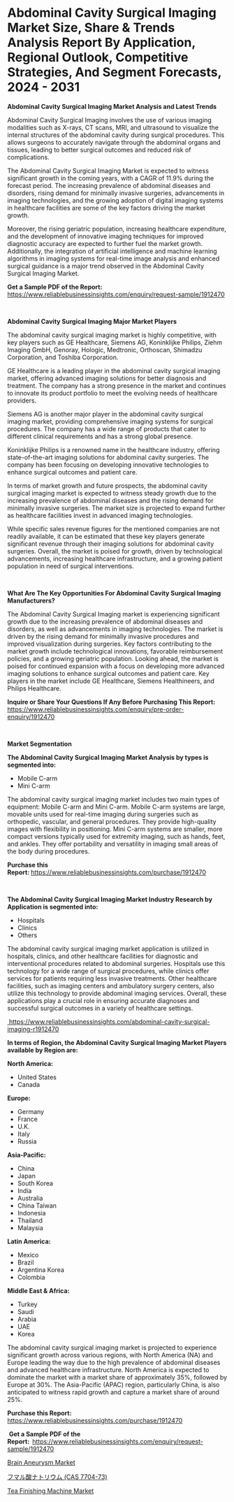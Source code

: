 <p><h1>Abdominal Cavity Surgical Imaging Market Size, Share & Trends Analysis Report By Application, Regional Outlook, Competitive Strategies, And Segment Forecasts, 2024 - 2031</h1></p><p><strong>Abdominal Cavity Surgical Imaging Market Analysis and Latest Trends</strong></p>
<p><p>Abdominal Cavity Surgical Imaging involves the use of various imaging modalities such as X-rays, CT scans, MRI, and ultrasound to visualize the internal structures of the abdominal cavity during surgical procedures. This allows surgeons to accurately navigate through the abdominal organs and tissues, leading to better surgical outcomes and reduced risk of complications.</p><p>The Abdominal Cavity Surgical Imaging Market is expected to witness significant growth in the coming years, with a CAGR of 11.9% during the forecast period. The increasing prevalence of abdominal diseases and disorders, rising demand for minimally invasive surgeries, advancements in imaging technologies, and the growing adoption of digital imaging systems in healthcare facilities are some of the key factors driving the market growth.</p><p>Moreover, the rising geriatric population, increasing healthcare expenditure, and the development of innovative imaging techniques for improved diagnostic accuracy are expected to further fuel the market growth. Additionally, the integration of artificial intelligence and machine learning algorithms in imaging systems for real-time image analysis and enhanced surgical guidance is a major trend observed in the Abdominal Cavity Surgical Imaging Market.</p></p>
<p><strong>Get a Sample PDF of the Report:&nbsp;</strong> <a href="https://www.reliablebusinessinsights.com/enquiry/request-sample/1912470">https://www.reliablebusinessinsights.com/enquiry/request-sample/1912470</a></p>
<p>&nbsp;</p>
<p><strong>Abdominal Cavity Surgical Imaging Major Market Players</strong></p>
<p><p>The abdominal cavity surgical imaging market is highly competitive, with key players such as GE Healthcare, Siemens AG, Koninklijke Philips, Ziehm Imaging GmbH, Genoray, Hologic, Medtronic, Orthoscan, Shimadzu Corporation, and Toshiba Corporation.</p><p>GE Healthcare is a leading player in the abdominal cavity surgical imaging market, offering advanced imaging solutions for better diagnosis and treatment. The company has a strong presence in the market and continues to innovate its product portfolio to meet the evolving needs of healthcare providers.</p><p>Siemens AG is another major player in the abdominal cavity surgical imaging market, providing comprehensive imaging systems for surgical procedures. The company has a wide range of products that cater to different clinical requirements and has a strong global presence.</p><p>Koninklijke Philips is a renowned name in the healthcare industry, offering state-of-the-art imaging solutions for abdominal cavity surgeries. The company has been focusing on developing innovative technologies to enhance surgical outcomes and patient care.</p><p>In terms of market growth and future prospects, the abdominal cavity surgical imaging market is expected to witness steady growth due to the increasing prevalence of abdominal diseases and the rising demand for minimally invasive surgeries. The market size is projected to expand further as healthcare facilities invest in advanced imaging technologies.</p><p>While specific sales revenue figures for the mentioned companies are not readily available, it can be estimated that these key players generate significant revenue through their imaging solutions for abdominal cavity surgeries. Overall, the market is poised for growth, driven by technological advancements, increasing healthcare infrastructure, and a growing patient population in need of surgical interventions.</p></p>
<p>&nbsp;</p>
<p><strong>What Are The Key Opportunities For Abdominal Cavity Surgical Imaging Manufacturers?</strong></p>
<p><p>The Abdominal Cavity Surgical Imaging market is experiencing significant growth due to the increasing prevalence of abdominal diseases and disorders, as well as advancements in imaging technologies. The market is driven by the rising demand for minimally invasive procedures and improved visualization during surgeries. Key factors contributing to the market growth include technological innovations, favorable reimbursement policies, and a growing geriatric population. Looking ahead, the market is poised for continued expansion with a focus on developing more advanced imaging solutions to enhance surgical outcomes and patient care. Key players in the market include GE Healthcare, Siemens Healthineers, and Philips Healthcare.</p></p>
<p><strong>Inquire or Share Your Questions If Any Before Purchasing This Report:</strong> <a href="https://www.reliablebusinessinsights.com/enquiry/pre-order-enquiry/1912470">https://www.reliablebusinessinsights.com/enquiry/pre-order-enquiry/1912470</a></p>
<p>&nbsp;</p>
<p><strong>Market Segmentation</strong></p>
<p><strong>The Abdominal Cavity Surgical Imaging Market Analysis by types is segmented into:</strong></p>
<p><ul><li>Mobile C-arm</li><li>Mini C-arm</li></ul></p>
<p><p>The abdominal cavity surgical imaging market includes two main types of equipment: Mobile C-arm and Mini C-arm. Mobile C-arm systems are large, movable units used for real-time imaging during surgeries such as orthopedic, vascular, and general procedures. They provide high-quality images with flexibility in positioning. Mini C-arm systems are smaller, more compact versions typically used for extremity imaging, such as hands, feet, and ankles. They offer portability and versatility in imaging small areas of the body during procedures.</p></p>
<p><strong>Purchase this Report:&nbsp;</strong><a href="https://www.reliablebusinessinsights.com/purchase/1912470">https://www.reliablebusinessinsights.com/purchase/1912470</a></p>
<p>&nbsp;</p>
<p><strong>The Abdominal Cavity Surgical Imaging Market Industry Research by Application is segmented into:</strong></p>
<p><ul><li>Hospitals</li><li>Clinics</li><li>Others</li></ul></p>
<p><p>The abdominal cavity surgical imaging market application is utilized in hospitals, clinics, and other healthcare facilities for diagnostic and interventional procedures related to abdominal surgeries. Hospitals use this technology for a wide range of surgical procedures, while clinics offer services for patients requiring less invasive treatments. Other healthcare facilities, such as imaging centers and ambulatory surgery centers, also utilize this technology to provide abdominal imaging services. Overall, these applications play a crucial role in ensuring accurate diagnoses and successful surgical outcomes in a variety of healthcare settings.</p></p>
<p><a href="https://www.reliablebusinessinsights.com/abdominal-cavity-surgical-imaging-r1912470">&nbsp;https://www.reliablebusinessinsights.com/abdominal-cavity-surgical-imaging-r1912470</a></p>
<p><strong>In terms of Region, the Abdominal Cavity Surgical Imaging Market Players available by Region are:</strong></p>
<p>
    <p> <strong> North America: </strong>
        <ul>
            <li>United States</li>
            <li>Canada</li>
        </ul>
        </p> 
    <p> <strong> Europe: </strong>
        <ul>
            <li>Germany</li>
            <li>France</li>
            <li>U.K.</li>
            <li>Italy</li>
            <li>Russia</li>
        </ul>
        </p> 
    <p> <strong> Asia-Pacific: </strong>
        <ul>
            <li>China</li>
            <li>Japan</li>
            <li>South Korea</li>
            <li>India</li>
            <li>Australia</li>
            <li>China Taiwan</li>
            <li>Indonesia</li>
            <li>Thailand</li>
            <li>Malaysia</li>
        </ul>
        </p> 
    <p> <strong> Latin America: </strong>
        <ul>
            <li>Mexico</li>
            <li>Brazil</li>
            <li>Argentina Korea</li>
            <li>Colombia</li>
        </ul>
        </p> 
    <p> <strong> Middle East & Africa: </strong>
        <ul>
            <li>Turkey</li>
            <li>Saudi</li>
            <li>Arabia</li>
            <li>UAE</li>
            <li>Korea</li>
        </ul>
    </p>
    </p>
<p><p>The abdominal cavity surgical imaging market is projected to experience significant growth across various regions, with North America (NA) and Europe leading the way due to the high prevalence of abdominal diseases and advanced healthcare infrastructure. North America is expected to dominate the market with a market share of approximately 35%, followed by Europe at 30%. The Asia-Pacific (APAC) region, particularly China, is also anticipated to witness rapid growth and capture a market share of around 25%.</p></p>
<p><strong>Purchase this Report: </strong><a href="https://www.reliablebusinessinsights.com/purchase/1912470">https://www.reliablebusinessinsights.com/purchase/1912470</a></p>
<p>&nbsp;<strong>Get a Sample PDF of the Report:&nbsp;&nbsp;</strong><a href="https://www.reliablebusinessinsights.com/enquiry/request-sample/1912470">https://www.reliablebusinessinsights.com/enquiry/request-sample/1912470</a></p>
<p><strong></strong></p>
<p><p><a href="https://view.publitas.com/reportprime-1/brain-aneurysm-market-size-is-growing-at-cagr-of-5-3-and-this-report-covers-analysis-by-type-application-growth-and-forecast-2024-2031/">Brain Aneurysm Market</a></p><p><a href="https://github.com/RodHoppe07/Market-Research-Report-List-2/blob/main/4358777166629.md">フマル酸ナトリウム (CAS 7704-73)</a></p><p><a href="https://github.com/Krish2023na/Market-Research-Report-List-5/blob/main/tea-finishing-machine-market.md">Tea Finishing Machine Market</a></p></p>